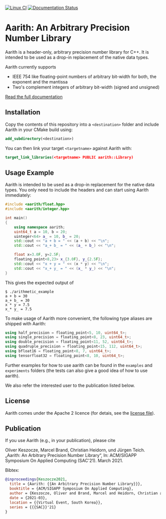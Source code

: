 [![Linux CI](https://github.com/keszocze/aarith/actions/workflows/linux.yml/badge.svg?branch=master)](https://github.com/keszocze/aarith/actions/workflows/linux.yml)
[![Documentation Status](https://readthedocs.org/projects/aarith/badge/?version=latest)](https://aarith.readthedocs.io/en/latest/?badge=latest)

# Aarith: An Arbitrary Precision Number Library


Aarith is a header-only, arbitrary precision number library for C++. It is intended to be used as a drop-in replacement
of the native data types.

Aarith currently supports

* IEEE 754 like floating-point numbers of arbitrary bit-width for both, the exponent and the mantissa
* Two's complement integers of arbitrary bit-width (signed and unsigned)

[Read the full documentation](https://aarith.readthedocs.io)

## Installation

Copy the contents of this repository into a `<destination>` folder and include Aarith in your CMake build using:
```cmake
add_subdirectory(<destination>)
```
You can then link your target `<targetname>` against Aarith with:
```cmake
target_link_libraries(<targetname> PUBLIC aarith::Library)
```


## Usage Example
Aarith is intended to be used as a drop-in replacement for the native data types. You only need to include
the headers and can start using Aarith immediately:

```c++
#include <aarith/float.hpp>
#include <aarith/integer.hpp>

int main()
{
    using namespace aarith;
    uint64_t a = 10, b = 20;
    uinteger<64> a_ = 10, b_ = 20;
    std::cout << "a + b = " << (a + b) << "\n";
    std::cout << "a_+ b_ = " << (a_ + b_) << "\n";

    float x=3.0F, y=2.5F;
    floating_point<8,23> x_{3.0F}, y_{2.5F};
    std::cout << "x + y = " << (x * y) << "\n";
    std::cout << "x_+ y_ = " << (x_ * y_) << "\n";
}
```
This gives the expected output of

```shell
$ ./arithmetic_example
a + b = 30
a_+ b_ = 30
x * y = 7.5
x_* y_ = 7.5
```


To make usage of Aarith more convenient, the following type aliases are shipped with Aarith:

```c++
using half_precision = floating_point<5, 10, uint64_t>;
using single_precision = floating_point<8, 23, uint64_t>;
using double_precision = floating_point<11, 52, uint64_t>;
using quadruple_precision = floating_point<15, 112, uint64_t>;
using bfloat16 = floating_point<8, 7, uint64_t>;
using tensorfloat32 = floating_point<8, 10, uint64_t>;
```

Further examples for how to use aarith can be found in the `examples` and `experiments` folders
(the tests can also give a good idea of how to use aarith).

We also refer the interested user to the publication listed below.

## License

Aarith comes under the Apache 2 licence (for detais, see the [license file](LICENSE)).

## Publication

If you use Aarith (e.g., in your publication), please cite

Oliver Keszocze, Marcel Brand, Christian Heidorn, und Jürgen Teich. „Aarith: An Arbitrary Precision Number Library“,
In: ACM/SIGAPP Symposium On Applied Computing (SAC'21). March 2021.

Bibtex:

```bibtex
@inproceedings{Keszocze2021,
  title = {Aarith: {{An Arbitrary Precision Number Library}}},
  booktitle = {ACM/SIGAPP Symposium On Applied Computing},
  author = {Keszocze, Oliver and Brand, Marcel and Heidorn, Christian and Teich, Jürgen},
  date = {2021-03},
  location = {{Virtual Event, South Korea}},
  series = {{{SAC}}'21}
}
```
